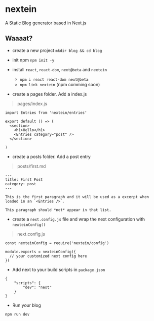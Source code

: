 # nextein
A Static Blog generator based in Next.js

## Waaaat?

- create a new project `mkdir blog && cd blog`
- init npm `npm init -y`
- install `react`, `react-dom`, `next@beta` and `nextein`
    - `npm i react react-dom next@beta`
    - `npm link nextein` (npm comming soon)

- create a pages folder. Add a index.js

> pages/index.js

```
import Entries from 'nextein/entries'

export default () => (
  <section>
    <h1>Hello</h1>
    <Entries category="post" />
  </section>

)
```

- create a posts folder. Add a post entry

> posts/first.md

```
---
title: First Post
category: post
---

This is the first paragraph and it will be used as a excerpt when loaded in an `<Entries />`.

This paragraph should *not* appear in that list.

```

- create a `next.config.js` file and wrap the next configuration with `nexteinConfig()`

> next.config.js

```
const nexteinConfig = require('nextein/config')

module.exports = nexteinConfig({
  // your customized next config here
})
```

- Add next to your build scripts in `package.json`

```
{
    "scripts": {
        "dev": "next"
    }
}
```

- Run your blog

`npm run dev`

